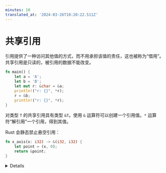 ```yaml
---
minutes: 10
translated_at: '2024-03-26T10:20:22.511Z'
---
```


# 共享引用

引用提供了一种访问其他值的方式，而不用承担该值的责任，这也被称为“借用”。共享引用是只读的，被引用的数据不能改变。

```rust
fn main() {
    let a = 'A';
    let b = 'B';
    let mut r: &char = &a;
    println!("r: {}", *r);
    r = &b;
    println!("r: {}", *r);
}
```

对类型 `T` 的共享引用具有类型 `&T`。使用 `&` 运算符可以创建一个引用值。`*` 运算符“解引用”一个引用，得到其值。

Rust 会静态禁止悬空引用：

```rust
fn x_axis(x: i32) -> &(i32, i32) {
    let point = (x, 0);
    return &point;
}
```

<details>

- 说一个引用“借用”了它指向的值，对于不熟悉指针的学生来说，这是一个很好的模型：代码可以使用引用来访问值，但值仍然“属于”原始变量。课程将在第三天详细讨论所有权。

- 引用是以指针的形式实现的，其关键优点是它们可以比它们指向的东西小得多。熟悉 C 或 C++ 的学生会将引用认作指针。课程的后面部分将讨论 Rust 是如何防止使用原始指针时出现的内存安全错误。

- Rust 不会自动为你创建引用 - 总是需要 `&`。

- 在某些情况下 Rust 会自动解引用，特别是在调用方法时（尝试 `r.is_ascii()`）。不需要像 C++ 中那样的 `->` 运算符。

- 在这个例子中，`r` 是可变的，以便可以重新赋值（`r = &b`）。注意这会重新绑定 `r`，使其指向别的东西。这与 C++ 不同，在 C++ 中，赋值给引用会改变被引用的值。

- 共享引用不允许修改它指向的值，即使该值是可变的。尝试 `*r = 'X'`。

- Rust 正在跟踪所有引用的生命周期，以确保它们存活时间足够长。

```markdown
  足够了。悬垂引用在安全 Rust 中不会出现。`x_axis` 将返回一个对 `point` 的引用，但是当函数返回时，`point` 将被释放，所以这将不会编译通过。

- 当我们讨论所有权时，会更多地谈到借用。
```
